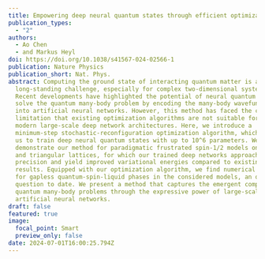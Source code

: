 ```yaml
---
title: Empowering deep neural quantum states through efficient optimization
publication_types:
  - "2"
authors:
  - Ao Chen
  - and Markus Heyl
doi: https://doi.org/10.1038/s41567-024-02566-1
publication: Nature Physics
publication_short: Nat. Phys.
abstract: Computing the ground state of interacting quantum matter is a
  long-standing challenge, especially for complex two-dimensional systems.
  Recent developments have highlighted the potential of neural quantum states to
  solve the quantum many-body problem by encoding the many-body wavefunction
  into artificial neural networks. However, this method has faced the critical
  limitation that existing optimization algorithms are not suitable for training
  modern large-scale deep network architectures. Here, we introduce a
  minimum-step stochastic-reconfiguration optimization algorithm, which allows
  us to train deep neural quantum states with up to 10^6 parameters. We
  demonstrate our method for paradigmatic frustrated spin-1/2 models on square
  and triangular lattices, for which our trained deep networks approach machine
  precision and yield improved variational energies compared to existing
  results. Equipped with our optimization algorithm, we find numerical evidence
  for gapless quantum-spin-liquid phases in the considered models, an open
  question to date. We present a method that captures the emergent complexity in
  quantum many-body problems through the expressive power of large-scale
  artificial neural networks.
draft: false
featured: true
image:
  focal_point: Smart
  preview_only: false
date: 2024-07-01T16:00:25.794Z
---
```

